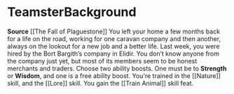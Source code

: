 ﻿---
ability: null
ability_boost: null
feat: null
id: '41'
name: Teamster
prerequisite: null
rarity: null
skill: null
source: '[[DATABASE/source/The Fall of Plaguestone|The Fall of Plaguestone]]'
subcategory: null
trait: null
type: null

---
# Teamster<span class="item-type">Background</span>

**Source** [[The Fall of Plaguestone]]
You left your home a few months back for a life on the road, working for one caravan company and then another, always on the lookout for a new job and a better life. Last week, you were hired by the Bort Bargith’s company in Elidir. You don’t know anyone from the company just yet, but most of its members seem to be honest merchants and traders.
Choose two ability boosts. One must be to **Strength** or **Wisdom**, and one is a free ability boost.
You're trained in the [[Nature]] skill, and the [[Lore]] skill. You gain the [[Train Animal]] skill feat.